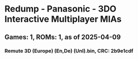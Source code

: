 # Redump - Panasonic - 3DO Interactive Multiplayer MIAs
## Games: 1, ROMs: 1, as of 2025-04-09

### Remute 3D (Europe) (En,De) (Unl).bin, CRC: 2b9e1cdf
